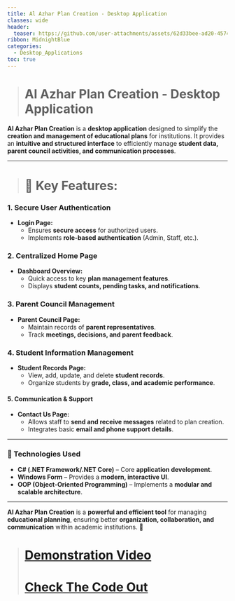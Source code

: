 ```yaml
---
title: Al Azhar Plan Creation - Desktop Application
classes: wide
header:
  teaser: https://github.com/user-attachments/assets/62d33bee-ad20-4574-9cf3-900c1c5ad3b7
ribbon: MidnightBlue
categories:
  - Desktop_Applications
toc: true
---
```


> # **Al Azhar Plan Creation - Desktop Application**  
**Al Azhar Plan Creation** is a **desktop application** designed to simplify the **creation and management of educational plans** for institutions. It provides an **intuitive and structured interface** to efficiently manage **student data, parent council activities, and communication processes**.

---

> # **🔹 Key Features:**

### **1. Secure User Authentication**
- **Login Page:**  
  - Ensures **secure access** for authorized users.  
  - Implements **role-based authentication** (Admin, Staff, etc.).  

### **2. Centralized Home Page**
- **Dashboard Overview:**  
  - Quick access to key **plan management features**.  
  - Displays **student counts, pending tasks, and notifications**.  

### **3. Parent Council Management**
- **Parent Council Page:**  
  - Maintain records of **parent representatives**.  
  - Track **meetings, decisions, and parent feedback**.  

### **4. Student Information Management**
- **Student Records Page:**  
  - View, add, update, and delete **student records**.  
  - Organize students by **grade, class, and academic performance**.  

#### **5. Communication & Support**
- **Contact Us Page:**  
  - Allows staff to **send and receive messages** related to plan creation.  
  - Integrates basic **email and phone support details**.  

---

### **🔹 Technologies Used**
- **C# (.NET Framework/.NET Core)** – Core **application development**.  
- **Windows Form** – Provides a **modern, interactive UI**.  
- **OOP (Object-Oriented Programming)** – Implements a **modular and scalable architecture**.  

---

**Al Azhar Plan Creation** is a **powerful and efficient tool** for managing **educational planning**, ensuring better **organization, collaboration, and communication** within academic institutions. 🚀




> # [Demonstration Video](https://drive.google.com/file/d/14wGLyWYPEtq5N_OS96dUBJOUsWU-lE4X/view?usp=drive_link)
> # [Check The Code Out](https://github.com/HusseinAdel7/Windows_Forms_Applications/tree/main/%D8%A7%D9%84%D8%A3%D8%B2%D9%87%D8%B1%20%D8%A7%D9%84%D8%B4%D8%B1%D9%8A%D9%81/%D8%A7%D9%84%D8%A3%D8%B2%D9%87%D8%B1%20%D8%A7%D9%84%D8%B4%D8%B1%D9%8A%D9%81)
